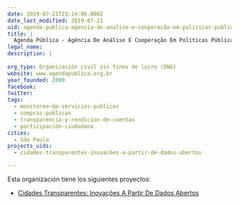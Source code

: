 ```yaml
---
date: 2019-07-21T23:14:06.000Z
date_last_modified: 2019-07-21
uid: agenda-publica-agencia-de-analise-e-cooperacão-em-politicas-publicas
title: |
  Agenda Pública - Agência De Análise E Cooperação Em Políticas Públicas
legal_name: 
description: |
  
org_type: Organización civil sin fines de lucro (ONG)
website: www.agendapublica.org.br
year_founded: 2009
facebook: 
twitter: 
tags:
  - monitoreo-de-servicios-publicos
  - compras-publicas
  - transparencia-y-rendicion-de-cuentas
  - participación-ciudadana
cities: 
  - São Paulo
projects_uids:
  - cidades-transparentes-inovacões-a-partir-de-dados-abertos

---
```


Esta organización tiene los siguientes proyectos:

- [Cidades Transparentes: Inovações A Partir De Dados Abertos](/proyectos/cidades-transparentes-inovacões-a-partir-de-dados-abertos)
